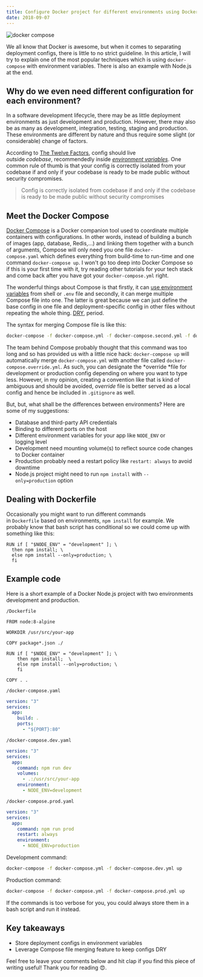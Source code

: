 ```yaml
---
title: Configure Docker project for different environments using Docker Compose 3
date: 2018-09-07
---
```


![docker compose](/img/docker-compose.png)

We all know that Docker is awesome, but when it comes to separating deployment configs, there is little to no strict guideline. In this article, I will try to explain one of the most popular techniques which is using `docker-compose` with environment variables. There is also an example with Node.js at the end.

<!--more-->

## Why do we even need different configuration for each environment?

In a software development lifecycle, there may be as little deployment environments as just development and production. However, there may also be as many as development, integration, testing, staging and production. These environments are different by nature and thus require some slight (or considerable) change of factors.

According to [The Twelve Factors](https://12factor.net/config), config should live outside *codebase*, recommendedly inside [_environment variables_](https://en.wikipedia.org/wiki/Environment_variable?oldformat=true). One common rule of thumb is that your config is correctly isolated from your codebase if and only if your codebase is ready to be made public without security compromises.

> Config is correctly isolated from codebase if and only if the codebase is ready to be made public without security compromises

## Meet the Docker Compose

[Docker Compose](https://docs.docker.com/compose/overview/) is a Docker companion tool used to coordinate multiple containers with configurations. In other words, instead of building a bunch of images (app, database, Redis,...) and linking them together with a bunch of arguments, Compose will only need you one file `docker-compose.yaml` which defines everything from build-time to run-time and one command `docker-compose up`. I won't go too deep into Docker Compose so if this is your first time with it, try reading other tutorials for your tech stack and come back after you have got your `docker-compose.yml` right.

The wonderful things about Compose is that firstly, it can [use environment variables](https://docs.docker.com/compose/environment-variables/) from shell or `.env` file and secondly, it can merge multiple Compose file into one. The latter is great because we can just define the base config in one file and deployment-specific config in other files without repeating the whole thing. [DRY](https://en.wikipedia.org/wiki/Don%27t_repeat_yourself?oldformat=true), period.

The syntax for merging Compose file is like this:

```bash
docker-compose -f docker-compose.yml -f docker-compose.second.yml -f docker-compose.third.yml up
```

The team behind Compose probably thought that this command was too long and so has provided us with a little nice hack: `docker-compose up` will automatically merge `docker-compose.yml` with another file called `docker-compose.override.yml`. As such, you can designate the *override *file for development or production config depending on where you want to type less. However, in my opinion, creating a convention like that is kind of ambiguous and should be avoided, *override* file is better served as a local config and hence be included in `.gitignore` as well.

But, but, what shall be the differences between environments? Here are some of my suggestions:

- Database and third-party API credentials
- Binding to different ports on the host
- Different environment variables for your app like `NODE_ENV` or logging level
- Development need mounting volume(s) to reflect source code changes to Docker container
- Production probably need a restart policy like `restart: always` to avoid downtime
- Node.js project might need to run `npm install` with `--only=production` option

## Dealing with Dockerfile

Occasionally you might want to run different commands in `Dockerfile` based on environments, `npm install` for example. We probably know that bash script has conditional so we could come up with something like this:

```docker
RUN if [ "$NODE_ENV" = "development" ]; \
  then npm install; \
  else npm install --only=production; \
  fi
```

## Example code

Here is a short example of a Docker Node.js project with two environments development and production.

`/Dockerfile`

```docker
FROM node:8-alpine

WORKDIR /usr/src/your-app

COPY package*.json ./

RUN if [ "$NODE_ENV" = "development" ]; \
	then npm install;  \
	else npm install --only=production; \
	fi

COPY . .
```

`/docker-compose.yaml`

```yaml
version: "3"
services:
  app:
    build: .
    ports:
      - "${PORT}:80"
```

`/docker-compose.dev.yaml`

```yaml
version: "3"
services:
  app:
    command: npm run dev
    volumes:
      - .:/usr/src/your-app
    environment:
      - NODE_ENV=development
```

`/docker-compose.prod.yaml`

```yaml
version: "3"
services:
  app:
    command: npm run prod
    restart: always
    environment:
      - NODE_ENV=production
```

Development command:

```bash
docker-compose -f docker-compose.yml -f docker-compose.dev.yml up
```

Production command:

```bash
docker-compose -f docker-compose.yml -f docker-compose.prod.yml up
```

If the commands is too verbose for you, you could always store them in a bash script and run it instead.

## Key takeaways

- Store deployment configs in environment variables
- Leverage Compose file merging feature to keep configs DRY

Feel free to leave your comments below and hit clap if you find this piece of writing useful! Thank you for reading 😍.
